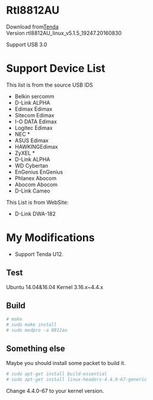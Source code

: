 # Rtl8812AU
Download from[Tenda](http://www.tenda.com.cn/download/detail-2614.html)  
Version rtl8812AU_linux_v5.1.5_19247.20160830

Support USB 3.0

# Support Device List
This list is from the source USB IDS
+ Belkin sercomm  
+ D-Link ALPHA  
+ Edimax Edimax  
+ Sitecom Edimax  
+ I-O DATA Edimax  
+ Logitec Edimax  
+ NEC *  
+ ASUS Edimax  
+ HAWKINGEdimax  
+ ZyXEL *  
+ D-Link ALPHA  
+ WD Cybertan  
+ EnGenius EnGenius  
+ Phlanex Abocom
+ Abocom Abocom
+ D-Link Cameo

This List is from WebSite:
+ D-Link DWA-182

# My Modifications
- Support Tenda U12.

## Test
Ubuntu 14.04&16.04
Kernel 3.16.x~4.4.x

## Build
``` sh
# make
# sudo make install
# sudo modpro -a 8812au
```

## Something else
Maybe you should install some packet to build it.
``` sh
# sudo apt-get install build-essential
# sudo apt-get install linux-headers-4.4.0-67-generic
```
Change 4.4.0-67 to your kernel version.
